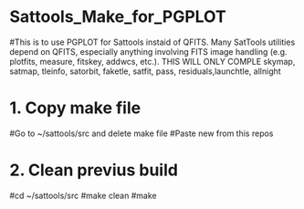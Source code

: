 # Sattools_Make_for_PGPLOT
#This is to use PGPLOT for Sattools instaid of QFITS. Many SatTools utilities depend on QFITS, especially anything involving FITS image handling (e.g. plotfits, measure, fitskey, addwcs, etc.). THIS WILL ONLY COMPLE skymap, satmap, tleinfo, satorbit, faketle, satfit, pass, residuals,launchtle, allnight

# 1. Copy make file
#Go to ~/sattools/src and delete make file
#Paste new from this repos

# 2. Clean previus build
#cd ~/sattools/src
#make clean
#make

